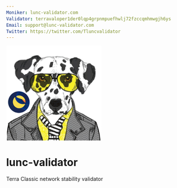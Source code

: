 ```yaml
---
Moniker: lunc-validator.com
Validator: terravaloper1der0lqp4grpnmpuefhwlj72fzccqmhmwgjh6ys
Email: support@lunc-validator.com
Twitter: https://twitter.com/Tluncvalidator
---
```

 
 ![lunc-validator_logo](lunc-validator.jpg)

# lunc-validator

Terra Classic network stability validator
